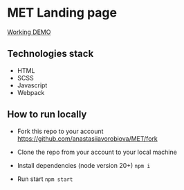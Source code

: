 # MET Landing page

[Working DEMO](https://petru6e4ka.github.io/MET/build/)

## Technologies stack

- HTML
- SCSS
- Javascript
- Webpack

## How to run locally

- Fork this repo to your account
  https://github.com/anastasiiavorobiova/MET/fork

- Clone the repo from your account to your local machine

- Install dependencies (node version 20+)
  `npm i`

- Run start
  `npm start`
